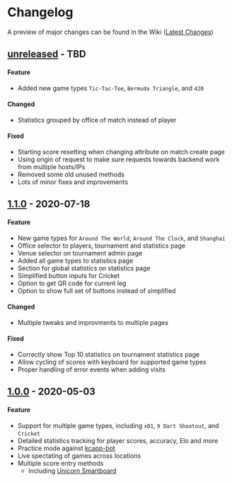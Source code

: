 # Changelog

A preview of major changes can be found in the Wiki ([Latest Changes](https://github.com/kcapp/frontend/wiki/Latest_Changes))

## [unreleased] - TBD
#### Feature
- Added new game types `Tic-Tac-Toe`, `Bermuda Triangle`, and `420`

#### Changed
- Statistics grouped by office of match instead of player

#### Fixed
- Starting score resetting when changing attribute on match create page
- Using origin of request to make sure requests towards backend work from multiple hosts/IPs
- Removed some old unused methods
- Lots of minor fixes and improvements


## [1.1.0] - 2020-07-18
#### Feature
- New game types for `Around The World`, `Around The Clock`, and `Shanghai`
- Office selector to players, tournament and statistics page
- Venue selector on tournament admin page
- Added all game types to statistics page
- Section for global statistics on statistics page
- Simplified button inputs for Cricket
- Option to get QR code for current leg
- Option to show full set of buttons instead of simplified

#### Changed
- Multiple tweaks and improvments to multiple pages

#### Fixed
- Correctly show Top 10 statistics on tournament statistics page
- Allow cycling of scores with keyboard for supported game types
- Proper handling of error events when adding visits

## [1.0.0] - 2020-05-03
#### Feature
- Support for multiple game types, including `x01`, `9 Dart Shootout`, and `Cricket`
- Detailed statistics tracking for player scores, accuracy, Elo and more
- Practice mode against [kcapp-bot](https://github.com/kcapp/bot)
- Live spectating of games across locations
- Multiple score entry methods
    - Including [Unicorn Smartboard](https://github.com/kcapp/smartboard)

[unreleased]: https://github.com/kcapp/frontend/compare/v1.1.0...develop
[1.1.0]: https://github.com/kcapp/frontend/compare/v1.0.0...v1.1.0
[1.0.0]: https://github.com/kcapp/frontend/releases/tag/v1.0.0
